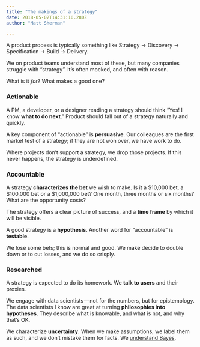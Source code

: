 ```yaml
---
title: "The makings of a strategy"
date: 2018-05-02T14:31:10.280Z
author: "Matt Sherman"

---
```


A product process is typically something like Strategy → Discovery → Specification → Build → Delivery.

We on product teams understand most of these, but many companies struggle with “strategy”. It’s often mocked, and often with reason.

What is it _for_? What makes a good one?

### Actionable

A PM, a developer, or a designer reading a strategy should think “Yes! I know **what to do next**.” Product should fall out of a strategy naturally and quickly.

A key component of “actionable” is **persuasive**. Our colleagues are the first market test of a strategy; if they are not won over, we have work to do.

Where projects don’t support a strategy, we drop those projects. If this never happens, the strategy is underdefined.

### Accountable

A strategy **characterizes the bet** we wish to make. Is it a $10,000 bet, a $100,000 bet or a $1,000,000 bet? One month, three months or six months? What are the opportunity costs?

The strategy offers a clear picture of success, and a **time frame** by which it will be visible.

A good strategy is a **hypothesis**. Another word for “accountable” is **testable**.

We lose some bets; this is normal and good. We make decide to double down or to cut losses, and we do so crisply.

### Researched

A strategy is expected to do its homework. We **talk to users** and their proxies.

We engage with data scientists — not for the numbers, but for epistemology. The data scientists I know are great at turning **philosophies into hypotheses**. They describe what is knowable, and what is not, and why that’s OK.

We characterize **uncertainty**. When we make assumptions, we label them as such, and we don’t mistake them for facts. We [understand Bayes](https://en.wikipedia.org/wiki/Bayesian_inference).
